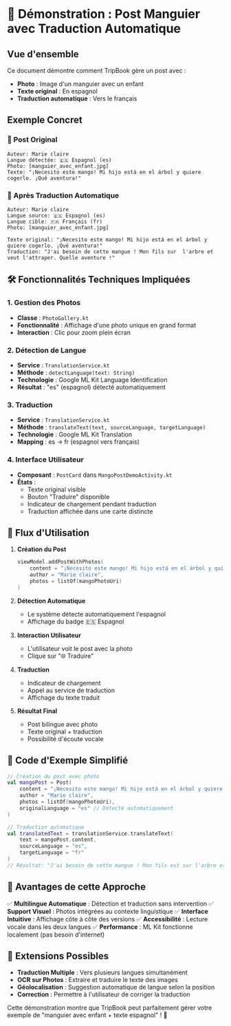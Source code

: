 # 🥭 Démonstration : Post Manguier avec Traduction Automatique

## Vue d'ensemble
Ce document démontre comment TripBook gère un post avec :
- **Photo** : Image d'un manguier avec un enfant
- **Texte original** : En espagnol
- **Traduction automatique** : Vers le français

## Exemple Concret

### 📱 Post Original
```
Auteur: Marie claire
Langue détectée: 🇪🇸 Espagnol (es)
Photo: [manguier_avec_enfant.jpg]
Texte: "¡Necesito este mango! Mi hijo está en el árbol y quiere cogerlo. ¡Qué aventura!"
```

### 🔄 Après Traduction Automatique
```
Auteur: Marie claire
Langue source: 🇪🇸 Espagnol (es)
Langue cible: 🇫🇷 Français (fr)
Photo: [manguier_avec_enfant.jpg]

Texte original: "¡Necesito este mango! Mi hijo está en el árbol y quiere cogerlo. ¡Qué aventura!"
Traduction: "J'ai besoin de cette mangue ! Mon fils sur  l'arbre et veut l'attraper. Quelle aventure !"
```

## 🛠️ Fonctionnalités Techniques Impliquées

### 1. Gestion des Photos
- **Classe** : `PhotoGallery.kt`
- **Fonctionnalité** : Affichage d'une photo unique en grand format
- **Interaction** : Clic pour zoom plein écran

### 2. Détection de Langue
- **Service** : `TranslationService.kt`
- **Méthode** : `detectLanguage(text: String)`
- **Technologie** : Google ML Kit Language Identification
- **Résultat** : "es" (espagnol) détecté automatiquement

### 3. Traduction
- **Service** : `TranslationService.kt`
- **Méthode** : `translateText(text, sourceLanguage, targetLanguage)`
- **Technologie** : Google ML Kit Translation
- **Mapping** : es → fr (espagnol vers français)

### 4. Interface Utilisateur
- **Composant** : `PostCard` dans `MangoPostDemoActivity.kt`
- **États** :
  - Texte original visible
  - Bouton "Traduire" disponible
  - Indicateur de chargement pendant traduction
  - Traduction affichée dans une carte distincte

## 🎯 Flux d'Utilisation

1. **Création du Post**
   ```kotlin
   viewModel.addPostWithPhotos(
       content = "¡Necesito este mango! Mi hijo está en el árbol y quiere cogerlo. ¡Qué aventura!",
       author = "Marie claire",
       photos = listOf(mangoPhotoUri)
   )
   ```

2. **Détection Automatique**
   - Le système détecte automatiquement l'espagnol
   - Affichage du badge 🇪🇸 Espagnol

3. **Interaction Utilisateur**
   - L'utilisateur voit le post avec la photo
   - Clique sur "🌐 Traduire"

4. **Traduction**
   - Indicateur de chargement
   - Appel au service de traduction
   - Affichage du texte traduit

5. **Résultat Final**
   - Post bilingue avec photo
   - Texte original + traduction
   - Possibilité d'écoute vocale

## 📝 Code d'Exemple Simplifié

```kotlin
// Création du post avec photo
val mangoPost = Post(
    content = "¡Necesito este mango! Mi hijo está en el árbol y quiere cogerlo. ¡Qué aventura!",
    author = "Marie claire",
    photos = listOf(mangoPhotoUri),
    originalLanguage = "es" // Détecté automatiquement
)

// Traduction automatique
val translatedText = translationService.translateText(
    text = mangoPost.content,
    sourceLanguage = "es",
    targetLanguage = "fr"
)
// Résultat: "J'ai besoin de cette mangue ! Mon fils est sur l'arbre et veut l'attraper. Quelle aventure !"
```

## 🌟 Avantages de cette Approche

✅ **Multilingue Automatique** : Détection et traduction sans intervention
✅ **Support Visuel** : Photos intégrées au contexte linguistique
✅ **Interface Intuitive** : Affichage côte à côte des versions
✅ **Accessibilité** : Lecture vocale dans les deux langues
✅ **Performance** : ML Kit fonctionne localement (pas besoin d'internet)

## 🚀 Extensions Possibles

- **Traduction Multiple** : Vers plusieurs langues simultanément
- **OCR sur Photos** : Extraire et traduire le texte des images
- **Géolocalisation** : Suggestion automatique de langue selon la position
- **Correction** : Permettre à l'utilisateur de corriger la traduction

Cette démonstration montre que TripBook peut parfaitement gérer votre exemple de "manguier avec enfant + texte espagnol" ! 🎉

